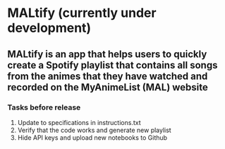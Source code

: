 # MALtify (currently under development)

## MALtify is an app that helps users to quickly create a Spotify playlist that contains all songs from the animes that they have watched and recorded on the MyAnimeList (MAL) website

### Tasks before release
1. Update to specifications in instructions.txt
2. Verify that the code works and generate new playlist
3. Hide API keys and upload new notebooks to Github
